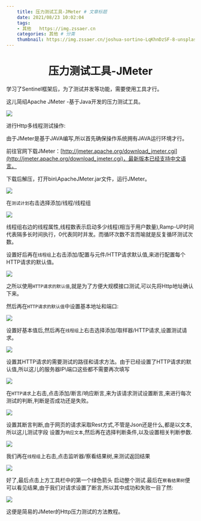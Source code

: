 ```yaml
---
    title: 压力测试工具-JMeter # 文章标题  
    date: 2021/08/23 10:02:04
    tags:
    - 其他   https://img.zssaer.cn
    categories: 其他 # 分类
    thumbnail: https://img.zssaer.cn/joshua-sortino-LqKhnDzSF-8-unsplash.jpg?x-oss-process=style/wallpaper # 略缩图
---
```

<h1 align = "center">压力测试工具-JMeter</h1>

学习了Sentinel框架后，为了测试并发等功能，需要使用工具才行。

这儿简绍Apache JMeter -基于Java开发的压力测试工具。

![](https://img.zssaer.cn/8ad4b31c8701a18bc4cdb31613c2b70e2938febd.jpeg)

进行Http多线程测试操作:

由于JMeter是基于JAVA编写,所以首先确保操作系统拥有JAVA运行环境才行。

前往官网下载JMeter：[http://jmeter.apache.org/download_jmeter.cgi](http://jmeter.apache.org/download_jmeter.cgi)，最新版本已经支持中文语言。

下载后解压，打开bin\ApacheJMeter.jar文件，运行JMeter。

![](https://img.zssaer.cn/20210819172921.png)

在`测试计划`右击选择添加/线程/线程组

![](https://img.zssaer.cn/20210819173126.png)

线程组右边的线程属性,线程数表示启动多少线程(相当于用户数量),Ramp-UP时间代表隔多长时间执行，0代表同时并发。而循环次数不言而喻就是反复循环测试次数。

设置好后再在`线程组`上右击添加/配置与元件/HTTP请求默认值,来进行配置每个HTTP请求的默认值。

![](https://img.zssaer.cn/20210819173621.png)

之所以使用`HTTP请求的默认值`,就是为了方便大规模接口测试,可以先将Http地址确认下来。

然后再在`HTTP请求的默认值`中设置基本地址和端口:

![](https://img.zssaer.cn/20210819173842.png)

设置好基本值后,然后再在`线程组`上右击选择添加/取样器/HTTP请求,设置测试请求。

![](https://img.zssaer.cn/20210819174009.png)

设置其HTTP请求的需要测试的路径和请求方法。由于已经设置了HTTP请求的默认值,所以这儿的服务器IP\端口这些都不需要再次填写

![](https://img.zssaer.cn/20210819174109.png)

在`HTTP请求`上右击,点击添加/断言/响应断言,来为该请求测试设置断言,来进行每次测试的判断,判断是否成功还是失败。

![](https://img.zssaer.cn/20210819174353.png)

设置其断言判断,由于网页的请求采取Rest方式,不管是Json还是什么,都是以文本,所以这儿测试字段 设置为`响应文本`,然后再在选择判断条件,以及设置相关判断参数.

![](https://img.zssaer.cn/20210819174543.png)

我们再在`线程组`上右击,点击监听器/察看结果树,来测试返回结果

![](https://img.zssaer.cn/20210819174833.png)

好了,最后点击上方工具栏中的第一个绿色箭头 启动整个测试.最后在`察看结果树`便可以看见结果,由于我们对请求设置了断言,所以其中成功和失败一目了然:

![](https://img.zssaer.cn/20210819175124.png)

这便是简易的JMeter的Http压力测试的方法教程。